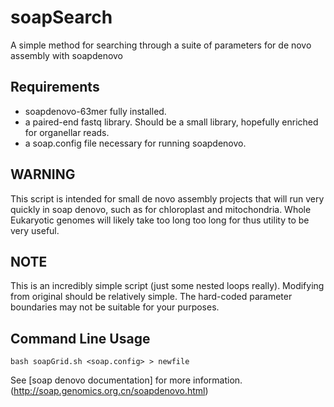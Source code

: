 # soapSearch
A simple method for searching through a suite of parameters for de novo assembly with soapdenovo

Requirements
------------

- soapdenovo-63mer fully installed.
- a paired-end fastq library. Should be a small library, hopefully enriched for organellar reads.
- a soap.config file necessary for running soapdenovo.

WARNING
-------
This script is intended for small de novo assembly projects that will run very quickly in soap denovo, such as for chloroplast and mitochondria. Whole Eukaryotic genomes will likely take too long too long for thus utility to be very useful. 


NOTE
----
This is an incredibly simple script (just some nested loops really). Modifying from original should be relatively simple. The hard-coded parameter boundaries may not be suitable for your purposes.


Command Line Usage
------------------
```
bash soapGrid.sh <soap.config> > newfile
```
See [soap denovo documentation] for more information.(http://soap.genomics.org.cn/soapdenovo.html) 
